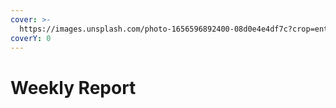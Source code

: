 ```yaml
---
cover: >-
  https://images.unsplash.com/photo-1656596892400-08d0e4e4df7c?crop=entropy&cs=tinysrgb&fm=jpg&ixid=MnwxOTcwMjR8MHwxfHJhbmRvbXx8fHx8fHx8fDE2NTg5NzQ3NjA&ixlib=rb-1.2.1&q=80
coverY: 0
---
```


# Weekly Report

